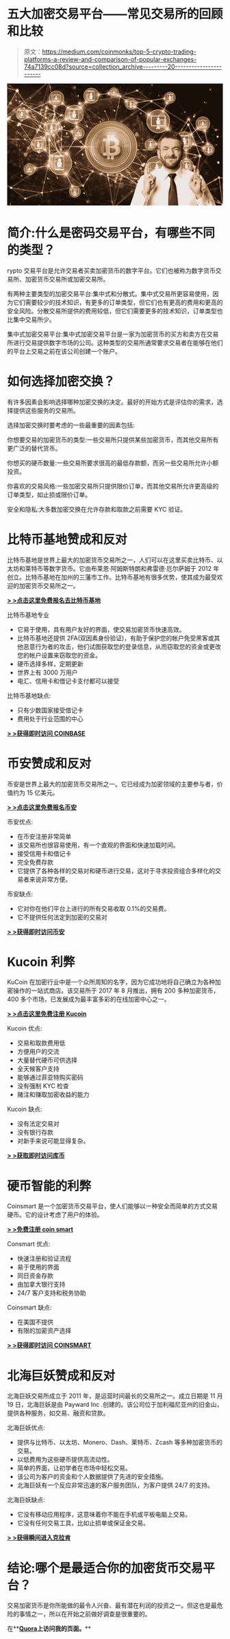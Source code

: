 # 五大加密交易平台——常见交易所的回顾和比较

> 原文：<https://medium.com/coinmonks/top-5-crypto-trading-platforms-a-review-and-comparison-of-popular-exchanges-74a7139cc08d?source=collection_archive---------20----------------------->

![](img/51c9b76d1d318d4b3dc5a6d8576d51ea.png)

# 简介:什么是密码交易平台，有哪些不同的类型？

rypto 交易平台是允许交易者买卖加密货币的数字平台。它们也被称为数字货币交易所、加密货币交易所或加密交易所。

有两种主要类型的加密交易平台:集中式和分散式。集中式交易所更容易使用，因为它们需要较少的技术知识，有更多的订单类型，但它们也有更高的费用和更高的安全风险。分散交易所提供的费用较低，但它们需要更多的技术知识，订单类型也比集中交易所少。

集中式加密交易平台:集中式加密交易平台是一家为加密货币的买方和卖方在交易所进行交易提供数字市场的公司。这种类型的交易所通常要求交易者在能够在他们的平台上交易之前在该公司创建一个账户。

# 如何选择加密交换？

有许多因素会影响选择哪种加密交换的决定。最好的开始方式是评估你的需求，选择提供这些服务的交易所。

选择加密交换时要考虑的一些最重要的因素包括:

你想要交易的加密货币的类型:一些交易所只提供某些加密货币，而其他交易所有更广泛的替代货币。

你想买的硬币数量:一些交易所要求很高的最低存款额，而另一些交易所允许小额投资。

你喜欢的交易风格:一些加密交易所只提供限价订单，而其他交易所允许更高级的订单类型，如止损或限价订单。

安全和隐私:大多数加密交换在允许存款和取款之前需要 KYC 验证。

# 比特币基地赞成和反对

比特币基地是世界上最大的加密货币交易所之一，人们可以在这里买卖比特币、以太坊和莱特币等数字货币。它由布莱恩·阿姆斯特朗和弗雷德·厄尔萨姆于 2012 年创立。比特币基地在加州的三藩市工作。比特币基地有很多优势，使其成为最受欢迎的加密货币交易所之一。

[**> >点击这里免费报名去比特币基地**](https://yazing.com/deals/coinbase/macvick1)

比特币基地专业

*   它易于使用，具有用户友好的界面，使交易加密货币快速高效。
*   比特币基地还提供 2FA(双因素身份验证)，有助于保护您的帐户免受黑客或其他恶意行为者的攻击，他们试图获取您的登录信息，从而窃取您的资金或更改您的帐户设置来窃取您的资金。
*   硬币选择多样，定期更新
*   世界上有 3000 万用户
*   电汇、信用卡和借记卡支付都可以接受

比特币基地缺点:

*   只有少数国家接受借记卡
*   费用处于行业范围的中心

[**> >获得即时访问 COINBASE**](https://yazing.com/deals/coinbase/macvick1)

# 币安赞成和反对

币安是世界上最大的加密货币交易所之一。它已经成为加密领域的主要参与者，价值约为 15 亿美元。

[**> >点击这里免费报名币安**](https://accounts.binance.com/en/register?ref=72021895)

币安优点:

*   在币安注册非常简单
*   该交易所也很容易使用，有一个直观的界面和快速加载时间。
*   接受信用卡和借记卡
*   完全免费存款
*   它提供了各种各样的交易对和硬币进行交易，这对于寻求投资组合多样化的交易者来说非常方便。

币安缺点:

*   它对你在他们平台上进行的所有交易收取 0.1%的交易费。
*   它不提供任何法定到加密的交易对

[**> >获得即时访问币安**](https://accounts.binance.com/en/register?ref=72021895)

# Kucoin 利弊

KuCoin 在加密行业中是一个众所周知的名字，因为它成功地将自己确立为各种加密操作的一站式商店。该交易所于 2017 年 8 月推出，拥有 200 多种加密货币，400 多个市场，已发展成为最丰富多彩的在线加密中心之一。

[**> >点击这里免费注册 Kucoin**](https://www.kucoin.com/land/register/r/rJHSTC8)

Kucoin 优点:

*   交易和取款费用低
*   方便用户的交流
*   大量替代硬币可供选择
*   全天候客户支持
*   能够通过菲亚特购买密码
*   没有强制 KYC 检查
*   赌注和赚取加密收益的能力

Kucoin 缺点:

*   没有法定交易对
*   没有银行存款
*   对新手来说可能显得复杂。

[**> >获取即时访问库币**](https://www.kucoin.com/land/register/r/rJHSTC8)

# 硬币智能的利弊

Coinsmart 是一个加密货币交易平台，使人们能够以一种安全而简单的方式交易硬币。它的设计考虑了用户的体验。

[**> >免费注册 coin smart**](https://yazing.com/deals/coinsmart/macvick1)

Consmart 优点:

*   快速注册和验证流程
*   易于使用的界面
*   同日资金存款
*   由加拿大银行支持
*   24/7 客户支持和税务协助

Coinsmart 缺点:

*   在美国不提供
*   有限的加密资产选择

[**> >获得即时访问 COINSMART**](https://yazing.com/deals/coinsmart/macvick1)

# 北海巨妖赞成和反对

北海巨妖交易所成立于 2011 年，是运营时间最长的交易所之一。成立日期是 11 月 19 日，北海巨妖是由 Payward Inc .创建的。该公司位于加利福尼亚州的旧金山，提供各种服务，如交易、融资和贷款。

北海巨妖优点:

*   提供与比特币、以太坊、Monero、Dash、莱特币、Zcash 等多种加密货币的交易。
*   以低费用为这些硬币提供高流动性。
*   简单的界面，让初学者在市场中轻松交易。
*   该公司为客户的资金和个人数据提供了先进的安全措施。
*   北海巨妖有一个反应非常迅速的客户服务团队，为客户提供 24/7 的支持。

北海巨妖缺点:

*   它没有移动应用程序，这意味着你不能在手机或平板电脑上交易。
*   它没有任何交易工具，比如止损单或保证金交易。

[**> >获得瞬间进入克拉肯**](https://www.kraken.com/)

# 结论:哪个是最适合你的加密货币交易平台？

交易加密货币是你所能做的最令人兴奋、最有潜在利润的投资之一。但这也是最危险的事情之一，所以在开始之前做好调查是很重要的。

在**[**Quora**](https://www.quora.com/profile/Vitus-Udemba)**上访问我的页面。****